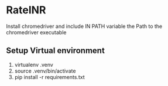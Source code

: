 # RateINR
Install chromedriver and include IN PATH variable the Path to the chromedriver executable

## Setup Virtual environment
1. virtualenv .venv
2. source .venv/bin/activate
3. pip install -r requirements.txt


